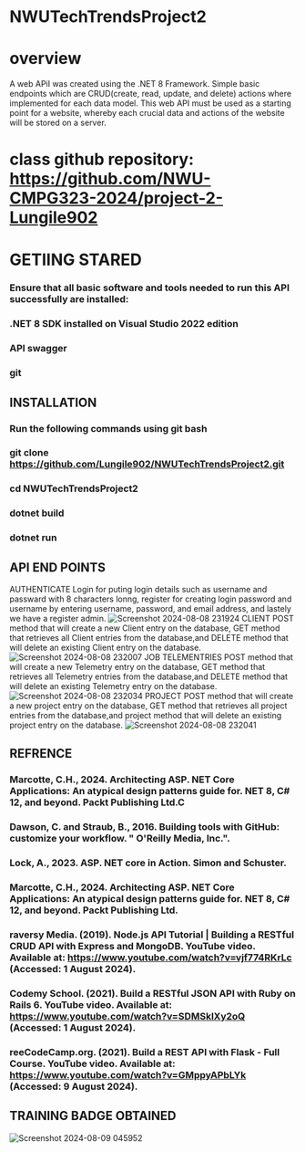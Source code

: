 # NWUTechTrendsProject2
# overview
A web APiI was created using the .NET 8 Framework. Simple basic endpoints which are CRUD(create, read, update, and delete) actions where implemented for each data model.  This web API must be used as a starting point for a website, whereby each crucial data and actions of the website will be stored on a server.
# class github repository: https://github.com/NWU-CMPG323-2024/project-2-Lungile902
# GETIING STARED
### Ensure that all basic software and tools needed to run this API successfully are installed:
### .NET 8 SDK installed on Visual Studio 2022 edition
### API swagger
### git
## INSTALLATION
### Run the following commands using git bash
### git clone https://github.com/Lungile902/NWUTechTrendsProject2.git
### cd NWUTechTrendsProject2
### dotnet build
### dotnet run
## API END POINTS
AUTHENTICATE
Login for puting login details such as username and passward with 8 characters lonng, register for creating login password and username by entering username, password, and email address, and lastely we have a register admin.
![Screenshot 2024-08-08 231924](https://github.com/user-attachments/assets/592c9ba2-a257-4782-b33d-a8d525055f46)
CLIENT
POST method that will create a new Client entry on the database, GET method that retrieves all  Client entries from the database,and DELETE method that will delete an existing  Client entry on the database.
![Screenshot 2024-08-08 232007](https://github.com/user-attachments/assets/c650a9f5-92e9-4089-acf4-6b30d6e551cb)
JOB TELEMENTRIES
POST method that will create a new Telemetry entry on the database, GET method that retrieves all Telemetry entries from the database,and DELETE method that will delete an existing Telemetry entry on the database.
![Screenshot 2024-08-08 232034](https://github.com/user-attachments/assets/36e9235d-90a4-4105-9304-0f8739fd4d66)
PROJECT
POST method that will create a new project entry on the database, GET method that retrieves all project entries from the database,and project method that will delete an existing project entry on the database.
![Screenshot 2024-08-08 232041](https://github.com/user-attachments/assets/08fb084b-87b4-4cbe-985f-3c7e7fadaba6)
## REFRENCE
### Marcotte, C.H., 2024. Architecting ASP. NET Core Applications: An atypical design patterns guide for. NET 8, C# 12, and beyond. Packt Publishing Ltd.C
### Dawson, C. and Straub, B., 2016. Building tools with GitHub: customize your workflow. " O'Reilly Media, Inc.".
### Lock, A., 2023. ASP. NET core in Action. Simon and Schuster.
### Marcotte, C.H., 2024. Architecting ASP. NET Core Applications: An atypical design patterns guide for. NET 8, C# 12, and beyond. Packt Publishing Ltd.
### raversy Media. (2019). Node.js API Tutorial | Building a RESTful CRUD API with Express and MongoDB. YouTube video. Available at: https://www.youtube.com/watch?v=vjf774RKrLc (Accessed: 1 August 2024).
### Codemy School. (2021). Build a RESTful JSON API with Ruby on Rails 6. YouTube video. Available at: https://www.youtube.com/watch?v=SDMSklXy2oQ (Accessed: 1 August 2024).
### reeCodeCamp.org. (2021). Build a REST API with Flask - Full Course. YouTube video. Available at: https://www.youtube.com/watch?v=GMppyAPbLYk (Accessed: 9 August 2024).
## TRAINING BADGE OBTAINED
![Screenshot 2024-08-09 045952](https://github.com/user-attachments/assets/547bcd87-aac9-4004-b3b4-951486bae300)
